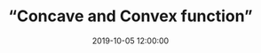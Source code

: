---
layout: post
comments: true
mathjax: true
priority: 440000
title: “Concave and Convex function”
tags: [math & stats]
excerpt: math
img: es.jpg
date: 2019-10-05 12:00:00
---